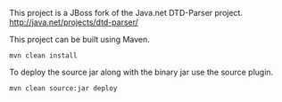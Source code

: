 This project is a JBoss fork of the Java.net DTD-Parser project.
http://java.net/projects/dtd-parser/

This project can be built using Maven.

    mvn clean install

To deploy the source jar along with the binary jar use the source plugin.

    mvn clean source:jar deploy

